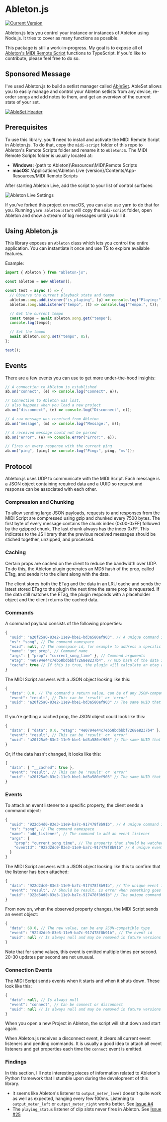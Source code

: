 # Ableton.js

[![Current Version](https://img.shields.io/npm/v/ableton-js.svg)](https://www.npmjs.com/package/ableton-js/)

Ableton.js lets you control your instance or instances of Ableton using Node.js.
It tries to cover as many functions as possible.

This package is still a work-in-progress. My goal is to expose all of
[Ableton's MIDI Remote Script](https://julienbayle.studio/PythonLiveAPI_documentation/Live10.0.2.xml)
functions to TypeScript. If you'd like to contribute, please feel free to do so.

## Sponsored Message

I've used Ableton.js to build a setlist manager called
[AbleSet](https://ableset.app). AbleSet allows you to easily manage and control
your Ableton setlists from any device, re-order songs and add notes to them, and
get an overview of the current state of your set.

[![AbleSet Header](https://public-files.gumroad.com/variants/oplxt68bsgq1hu61t8bydfkgppr5/baaca0eb0e33dc4f9d45910b8c86623f0144cea0fe0c2093c546d17d535752eb)](https://ableset.app/?utm_campaign=ableton-js)

## Prerequisites

To use this library, you'll need to install and activate the MIDI Remote Script
in Ableton.js. To do that, copy the `midi-script` folder of this repo to
Ableton's Remote Scripts folder and rename it to `AbletonJS`. The MIDI Remote
Scripts folder is usually located at:

- **Windows:** {path to Ableton}\Resources\MIDI\Remote Scripts
- **macOS:** /Applications/Ableton Live {version}/Contents/App-Resources/MIDI
  Remote Scripts

After starting Ableton Live, add the script to your list of control surfaces:

![Ableton Live Settings](https://i.imgur.com/a34zJca.png)

If you've forked this project on macOS, you can also use yarn to do that for
you. Running `yarn ableton:start` will copy the `midi-script` folder, open
Ableton and show a stream of log messages until you kill it.

## Using Ableton.js

This library exposes an `Ableton` class which lets you control the entire
application. You can instantiate it once and use TS to explore available
features.

Example:

```typescript
import { Ableton } from "ableton-js";

const ableton = new Ableton();

const test = async () => {
  // Observe the current playback state and tempo
  ableton.song.addListener("is_playing", (p) => console.log("Playing:", p));
  ableton.song.addListener("tempo", (t) => console.log("Tempo:", t));

  // Get the current tempo
  const tempo = await ableton.song.get("tempo");
  console.log(tempo);

  // Set the tempo
  await ableton.song.set("tempo", 85);
};

test();
```

## Events

There are a few events you can use to get more under-the-hood insights:

```ts
// A connection to Ableton is established
ab.on("connect", (e) => console.log("Connect", e));

// Connection to Ableton was lost,
// also happens when you load a new project
ab.on("disconnect", (e) => console.log("Disconnect", e));

// A raw message was received from Ableton
ab.on("message", (m) => console.log("Message:", m));

// A received message could not be parsed
ab.on("error", (e) => console.error("Error:", e));

// Fires on every response with the current ping
ab.on("ping", (ping) => console.log("Ping:", ping, "ms"));
```

## Protocol

Ableton.js uses UDP to communicate with the MIDI Script. Each message is a JSON
object containing required data and a UUID so request and response can be
associated with each other.

### Compression and Chunking

To allow sending large JSON payloads, requests to and responses from the MIDI
Script are compressed using gzip and chunked every 7500 bytes. The first byte of
every message contains the chunk index (0x00-0xFF) followed by the gzipped
chunk. The last chunk always has the index 0xFF. This indicates to the JS
library that the previous received messages should be stiched together,
unzipped, and processed.

### Caching

Certain props are cached on the client to reduce the bandwidth over UDP. To do
this, the Ableton plugin generates an MD5 hash of the prop, called ETag, and
sends it to the client along with the data.

The client stores both the ETag and the data in an LRU cache and sends the
latest stored ETag to the plugin the next time the same prop is requested. If
the data still matches the ETag, the plugin responds with a placeholder object
and the client returns the cached data.

### Commands

A command payload consists of the following properties:

```js
{
  "uuid": "a20f25a0-83e2-11e9-bbe1-bd3a580ef903", // A unique command id
  "ns": "song", // The command namespace
  "nsid": null, // The namespace id, for example to address a specific track or device
  "name": "get_prop", // Command name
  "args": { "prop": "current_song_time" }, // Command arguments
  "etag": "4e0794e44c7eb58bdbbbf7268e8237b4", // MD5 hash of the data if it might be cached locally
  "cache": true // If this is true, the plugin will calculate an etag and return a placeholder if it matches the provided one
}
```

The MIDI Script answers with a JSON object looking like this:

```js
{
  "data": 0.0, // The command's return value, can be of any JSON-compatible type
  "event": "result", // This can be 'result' or 'error'
  "uuid": "a20f25a0-83e2-11e9-bbe1-bd3a580ef903" // The same UUID that was used to send the command
}
```

If you're getting a cached prop, the JSON object could look like this:

```js
{
  "data": { "data": 0.0, "etag": "4e0794e44c7eb58bdbbbf7268e8237b4" },
  "event": "result", // This can be 'result' or 'error'
  "uuid": "a20f25a0-83e2-11e9-bbe1-bd3a580ef903" // The same UUID that was used to send the command
}
```

Or, if the data hasn't changed, it looks like this:

```js
{
  "data": { "__cached": true },
  "event": "result", // This can be 'result' or 'error'
  "uuid": "a20f25a0-83e2-11e9-bbe1-bd3a580ef903" // The same UUID that was used to send the command
}
```

### Events

To attach an event listener to a specific property, the client sends a command
object:

```js
{
  "uuid": "922d54d0-83e3-11e9-ba7c-917478f8b91b", // A unique command id
  "ns": "song", // The command namespace
  "name": "add_listener", // The command to add an event listener
  "args": {
    "prop": "current_song_time", // The property that should be watched
    "eventId": "922d2dc0-83e3-11e9-ba7c-917478f8b91b" // A unique event id
  }
}
```

The MIDI Script answers with a JSON object looking like this to confirm that the
listener has been attached:

```js
{
  "data": "922d2dc0-83e3-11e9-ba7c-917478f8b91b", // The unique event id
  "event": "result", // Should be result, is error when something goes wrong
  "uuid": "922d54d0-83e3-11e9-ba7c-917478f8b91b" // The unique command id
}
```

From now on, when the observed property changes, the MIDI Script sends an event
object:

```js
{
  "data": 68.0, // The new value, can be any JSON-compatible type
  "event": "922d2dc0-83e3-11e9-ba7c-917478f8b91b", // The event id
  "uuid": null // Is always null and may be removed in future versions
}
```

Note that for some values, this event is emitted multiple times per second.
20-30 updates per second are not unusual.

### Connection Events

The MIDI Script sends events when it starts and when it shuts down. These look
like this:

```js
{
  "data": null, // Is always null
  "event": "connect", // Can be connect or disconnect
  "uuid": null // Is always null and may be removed in future versions
}
```

When you open a new Project in Ableton, the script will shut down and start
again.

When Ableton.js receives a disconnect event, it clears all current event
listeners and pending commands. It is usually a good idea to attach all event
listeners and get properties each time the `connect` event is emitted.

### Findings

In this section, I'll note interesting pieces of information related to
Ableton's Python framework that I stumble upon during the development of this
library.

- It seems like Ableton's listener to `output_meter_level` doesn't quite work as
  well as expected, hanging every few 100ms. Listening to `output_meter_left` or
  `output_meter_right` works better. See
  [Issue #4](https://github.com/leolabs/ableton-js/issues/4)
- The `playing_status` listener of clip slots never fires in Ableton. See
  [Issue #25](https://github.com/leolabs/ableton-js/issues/25)
